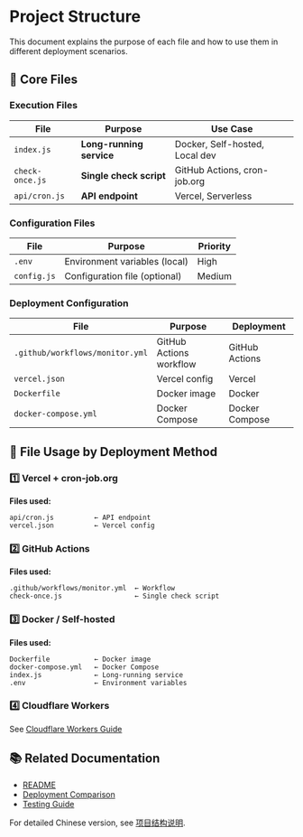 # Project Structure

This document explains the purpose of each file and how to use them in different deployment scenarios.

## 📁 Core Files

### Execution Files

| File | Purpose | Use Case |
|------|---------|----------|
| `index.js` | **Long-running service** | Docker, Self-hosted, Local dev |
| `check-once.js` | **Single check script** | GitHub Actions, cron-job.org |
| `api/cron.js` | **API endpoint** | Vercel, Serverless |

### Configuration Files

| File | Purpose | Priority |
|------|---------|----------|
| `.env` | Environment variables (local) | High |
| `config.js` | Configuration file (optional) | Medium |

### Deployment Configuration

| File | Purpose | Deployment |
|------|---------|-----------|
| `.github/workflows/monitor.yml` | GitHub Actions workflow | GitHub Actions |
| `vercel.json` | Vercel config | Vercel |
| `Dockerfile` | Docker image | Docker |
| `docker-compose.yml` | Docker Compose | Docker Compose |

## 🎯 File Usage by Deployment Method

### 1️⃣ Vercel + cron-job.org

**Files used:**
```
api/cron.js          ← API endpoint
vercel.json          ← Vercel config
```

### 2️⃣ GitHub Actions

**Files used:**
```
.github/workflows/monitor.yml  ← Workflow
check-once.js                  ← Single check script
```

### 3️⃣ Docker / Self-hosted

**Files used:**
```
Dockerfile           ← Docker image
docker-compose.yml   ← Docker Compose
index.js             ← Long-running service
.env                 ← Environment variables
```

### 4️⃣ Cloudflare Workers

See [Cloudflare Workers Guide](cloudflare-workers-guide.md)

## 📚 Related Documentation

- [README](../../README.md)
- [Deployment Comparison](deployment-comparison.md)
- [Testing Guide](testing.md)

For detailed Chinese version, see [项目结构说明](../zh/project-structure.md).

